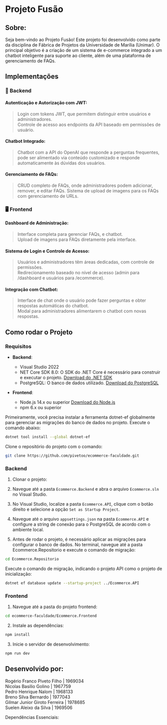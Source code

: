 # Projeto Fusão
## Sobre:
Seja bem-vindo ao Projeto Fusão! Este projeto foi desenvolvido como parte da disciplina de Fábrica de Projetos da Universidade de Marília (Unimar). O principal objetivo é a criação de um sistema de e-commerce integrado a um chatbot inteligente para suporte ao cliente, além de uma plataforma de gerenciamento de FAQs.

## Implementações
### 🔑 Backend
#### Autenticação e Autorização com JWT:
> Login com tokens JWT, que permitem distinguir entre usuários e administradores.\
> Controle de acesso aos endpoints da API baseado em permissões de usuário.

#### Chatbot Integrado:
> Chatbot com a API do OpenAI que responde a perguntas frequentes, pode ser alimentado via conteúdo customizado e responde automaticamente às dúvidas dos usuários.

#### Gerenciamento de FAQs:
> CRUD completo de FAQs, onde administradores podem adicionar, remover, e editar FAQs.
> Sistema de upload de imagens para os FAQs com gerenciamento de URLs.

### 🖥️ Frontend
#### Dashboard de Administração:
> Interface completa para gerenciar FAQs, e chatbot.\
> Upload de imagens para FAQs diretamente pela interface.

#### Sistema de Login e Controle de Acesso:
> Usuários e administradores têm áreas dedicadas, com controle de permissões.\
> Redirecionamento baseado no nível de acesso (admin para /dashboard e usuários para /ecommerce).

#### Integração com Chatbot:
> Interface de chat onde o usuário pode fazer perguntas e obter respostas automáticas do chatbot.\
> Modal para administradores alimentarem o chatbot com novas respostas.

## Como rodar o Projeto

### Requisitos
- **Backend**:
  - Visual Studio 2022
  - NET Core SDK 8.0: O SDK do .NET Core é necessário para construir e executar o projeto. [Download do .NET SDK](https://dotnet.microsoft.com/download/dotnet/8.0)
  - PostgreSQL: O banco de dados utilizado. [Download do PostgreSQL](https://www.postgresql.org/download/)

- **Frontend**:
  - Node.js 14.x ou superior [Download do Node.js](https://nodejs.org/)
  - npm 6.x ou superior

Primeiramente, você precisa instalar a ferramenta dotnet-ef globalmente para gerenciar as migrações do banco de dados no projeto. Execute o comando abaixo:

```bash
dotnet tool install --global dotnet-ef
```

Clone o repositório do projeto com o comando:
```bash
git clone https://github.com/pivetoo/ecommerce-faculdade.git
```

### Backend

1. Clonar o projeto:

2. Navegue até a pasta `Ecommerce.Backend` e abra o arquivo `Ecommerce.sln` no Visual Studio.

3. No Visual Studio, localize a pasta `Ecommerce.API`, clique com o botão direito e selecione a opção `Set as Startup Project`.

4. Navegue até o arquivo `appsettings.json` na pasta `Ecommerce.API` e configure a string de conexão para o PostgreSQL de acordo com o ambiente local.

5. Antes de rodar o projeto, é necessário aplicar as migrações para configurar o banco de dados. No terminal, navegue até a pasta Ecommerce.Repositorio e execute o comando de migração:
```bash
cd Ecommerce.Repositorio
```

Execute o comando de migração, indicando o projeto API como o projeto de inicialização:
```bash
dotnet ef database update --startup-project ../Ecommerce.API
```

### Frontend

1. Navegue até a pasta do projeto frontend:
```bash
cd ecommerce-faculdade/Ecommerce.Frontend
```
2. Instale as dependências:
```bash
npm install
```
3. Inicie o servidor de desenvolvimento:
```bash
npm run dev
```

## Desenvolvido por:
Rogério Franco Piveto Filho | 1969034\
Nicolas Basilio Golino | 1967759\
Pedro Henrique Nalom | 1968133\
Breno Silva Bernardo | 1977043\
Gilmar Junior Giroto Ferreira | 1978685\
Suelen Aleixo da Silva | 1969506

Dependências Essenciais:

